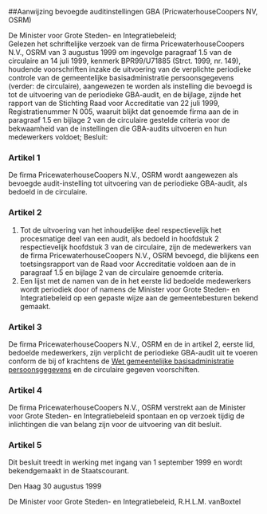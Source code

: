 <meta http-equiv='Content-Type' content='text/html; charset=utf-8' />

##Aanwijzing bevoegde auditinstellingen GBA (PricwaterhouseCoopers NV, OSRM)

De Minister voor Grote Steden- en Integratiebeleid;  
Gelezen het schriftelijke verzoek van de firma PricewaterhouseCoopers N.V., OSRM van 3 augustus 1999 om ingevolge paragraaf 1.5 van de circulaire an 14 juli 1999, kenmerk BPR99/U71885 (Strct. 1999, nr. 149), houdende voorschriften inzake de uitvoering van de verplichte periodieke controle van de gemeentelijke basisadministratie persoonsgegevens (verder: de circulaire), aangewezen te worden als instelling die bevoegd is tot de uitvoering van de periodieke GBA-audit, en de bijlage, zijnde het rapport van de Stichting Raad voor Accreditatie van 22 juli 1999, Registratienummer N 005, waaruit blijkt dat genoemde firma aan de in paragraaf 1.5 en bijlage 2 van de circulaire gestelde criteria voor de bekwaamheid van de instellingen die GBA-audits uitvoeren en hun medewerkers voldoet;
Besluit:    

### Artikel  1  

De firma PricewaterhouseCoopers N.V., OSRM wordt aangewezen als bevoegde audit-instelling tot uitvoering van de periodieke GBA-audit, als bedoeld in de circulaire.  

### Artikel  2  

1.  Tot de uitvoering van het inhoudelijke deel respectievelijk het procesmatige deel van een audit, als bedoeld in hoofdstuk 2 respectievelijk hoofdstuk 3 van de circulaire, zijn de medewerkers van de firma PricewaterhouseCoopers N.V., OSRM bevoegd, die blijkens een toetsingsrapport van de Raad voor Accreditatie voldoen aan de in paragraaf 1.5 en bijlage 2 van de circulaire genoemde criteria.   
2.  Een lijst met de namen van de in het eerste lid bedoelde medewerkers wordt periodiek door of namens de Minister voor Grote Steden- en Integratiebeleid op een gepaste wijze aan de gemeentebesturen bekend gemaakt.   

### Artikel  3  

De firma PricewaterhouseCoopers N.V., OSRM en de in artikel 2, eerste lid, bedoelde medewerkers, zijn verplicht de periodieke GBA-audit uit te voeren conform de bij of krachtens de [Wet gemeentelijke basisadministratie persoonsgegevens](../../../../../../../../../wet/wet/gemeentelijke/basisadministratie/persoonsgegevens/BWBR0006723/README.md) en de circulaire gegeven voorschiften.  

### Artikel  4  

De firma PricewaterhouseCoopers N.V., OSRM verstrekt aan de Minister voor Grote Steden- en Integratiebeleid spontaan en op verzoek tijdig de inlichtingen die van belang zijn voor de uitvoering van dit besluit.  

### Artikel  5  

Dit besluit treedt in werking met ingang van 1 september 1999 en wordt bekendgemaakt in de Staatscourant.  

Den Haag 
30 augustus 1999    

De 
Minister voor Grote Steden- en Integratiebeleid, 
R.H.L.M. vanBoxtel    
